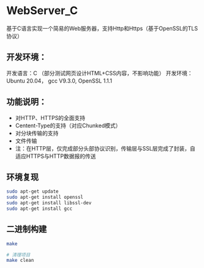 # WebServer_C
基于C语言实现一个简易的Web服务器，支持Http和Https（基于OpenSSL的TLS协议）

## 开发环境：
开发语言：C （部分测试网页设计HTML+CSS内容，不影响功能）
开发环境：Ubuntu 20.04， gcc V9.3.0, OpenSSL 1.1.1

## 功能说明： 
* 对HTTP、HTTPS的全面支持
* Centent-Type的支持（对应Chunked模式）
* 对分块传输的支持
* 文件传输
* 注：在HTTP层，仅完成部分头部协议识别，传输层与SSL层完成了封装，自适应HTTPS与HTTP数据报的传送

## 环境复现
```Bash
sudo apt-get update
sudo apt-get install openssl
sudo apt-get install libssl-dev
sudo apt-get install gcc
```

## 二进制构建
```Bash
make

# 清理项目
make clean
```
